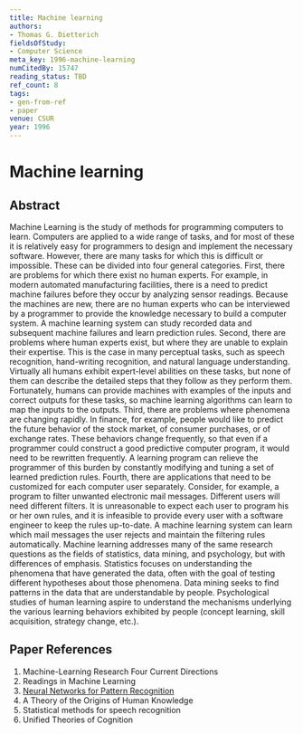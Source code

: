 ```yaml
---
title: Machine learning
authors:
- Thomas G. Dietterich
fieldsOfStudy:
- Computer Science
meta_key: 1996-machine-learning
numCitedBy: 15747
reading_status: TBD
ref_count: 8
tags:
- gen-from-ref
- paper
venue: CSUR
year: 1996
---
```


# Machine learning

## Abstract

Machine Learning is the study of methods for programming computers to learn. Computers are applied to a wide range of tasks, and for most of these it is relatively easy for programmers to design and implement the necessary software. However, there are many tasks for which this is difficult or impossible. These can be divided into four general categories. First, there are problems for which there exist no human experts. For example, in modern automated manufacturing facilities, there is a need to predict machine failures before they occur by analyzing sensor readings. Because the machines are new, there are no human experts who can be interviewed by a programmer to provide the knowledge necessary to build a computer system. A machine learning system can study recorded data and subsequent machine failures and learn prediction rules. Second, there are problems where human experts exist, but where they are unable to explain their expertise. This is the case in many perceptual tasks, such as speech recognition, hand-writing recognition, and natural language understanding. Virtually all humans exhibit expert-level abilities on these tasks, but none of them can describe the detailed steps that they follow as they perform them. Fortunately, humans can provide machines with examples of the inputs and correct outputs for these tasks, so machine learning algorithms can learn to map the inputs to the outputs. Third, there are problems where phenomena are changing rapidly. In finance, for example, people would like to predict the future behavior of the stock market, of consumer purchases, or of exchange rates. These behaviors change frequently, so that even if a programmer could construct a good predictive computer program, it would need to be rewritten frequently. A learning program can relieve the programmer of this burden by constantly modifying and tuning a set of learned prediction rules. Fourth, there are applications that need to be customized for each computer user separately. Consider, for example, a program to filter unwanted electronic mail messages. Different users will need different filters. It is unreasonable to expect each user to program his or her own rules, and it is infeasible to provide every user with a software engineer to keep the rules up-to-date. A machine learning system can learn which mail messages the user rejects and maintain the filtering rules automatically. Machine learning addresses many of the same research questions as the fields of statistics, data mining, and psychology, but with differences of emphasis. Statistics focuses on understanding the phenomena that have generated the data, often with the goal of testing different hypotheses about those phenomena. Data mining seeks to find patterns in the data that are understandable by people. Psychological studies of human learning aspire to understand the mechanisms underlying the various learning behaviors exhibited by people (concept learning, skill acquisition, strategy change, etc.).

## Paper References

1. Machine-Learning Research Four Current Directions
2. Readings in Machine Learning
3. [Neural Networks for Pattern Recognition](1993-neural-networks-for-pattern-recognition)
4. A Theory of the Origins of Human Knowledge
5. Statistical methods for speech recognition
6. Unified Theories of Cognition

